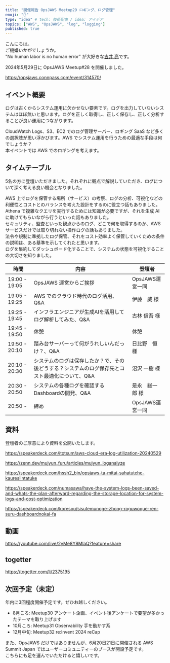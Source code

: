 ```yaml
---
title: "開催報告 OpsJAWS Meetup29 ロギング、ログ管理"
emoji: "✋"
type: "idea" # tech: 技術記事 / idea: アイデア
topics: ["AWS", "OpsJAWS", "log", "logging"]
published: true
---
```


こんにちは。  
ご機嫌いかがでしょうか。  
"No human labor is no human error" が大好きな[吉井 亮](https://twitter.com/YoshiiRyo1)です。  

2024年5月29日に OpsJAWS Meetup#28 を開催しました。  

https://opsjaws.connpass.com/event/314570/

## イベント概要

ログは古くからシステム運用に欠かせない要素です。ログを出力していないシステムはほぼ無いと思います。ログを正しく取得し、正しく保存し、正しく分析することが良い運用につながります。  


CloudWatch Logs、S3、EC2 でのログ管理サーバー、ロギング SaaS など多くの選択肢が思い浮かびます。AWS でシステム運用を行うための最適な手段は何でしょうか？  
本イベントでは AWS でのロギングを考えます。  

## タイムテーブル

5名の方に登壇いただきました。それぞれに観点で解説していただき、ログについて深く考える良い機会となりました。  

AWS 上でログを保管する場所（サービス）の考察、ログの分析、可視化などの利便性とコストとのバランスを考えた設計をするのに役立つ話もありました。  
Athena で複雑なクエリを実行するためには知識が必要ですが、それを生成 AI に助けてもらいながら行うといった話もありました。  
セキュリティ、監査といった観点からのログ、どこで何を取得するのか、AWS サービスだけでは取り切れない操作ログの話もありました。  
法令や規制に準拠したログ保管、それをコスト効率よく保管していくための条件の説明は、ある基準を示してくれたと思います。  
ログを集約してダッシュボード化することで、システムの状態を可視化することの大切さを知りました。  


| 時間          | 内容                                                                                            | 登壇者          |
| ------------- | ----------------------------------------------------------------------------------------------- | --------------- |
| 19:00 - 19:05 | OpsJAWS 運営からご挨拶                                                                          | OpsJAWS運営一同 |
| 19:05 - 19:25 | AWS でのクラウド時代のログ活用、Q&A                                                             | 伊藤　威 様     |
| 19:25 - 19:45 | インフラエンジニアが生成AIを活用してログ解析してみた、Q&A                                       | 古林 信吾 様    |
| 19:45 - 19:50 | 休憩                                                                                            | 休憩            |
| 19:50 - 20:10 | 踏み台サーバーって何がうれしいんだっけ？、Q&A                                                   | 日比野　恒 様   |
| 20:10 - 20:30 | システムのログは保存したか？で、その後どうする？システムのログ保存先とコスト最適化について、Q&A | 沼沢 一樹  様   |
| 20:30 - 20:50 | システムの各種ログを確認するDashboardの開発、Q&A                                                | 是永　総一郎 様 |
| 20:50 -       | 締め                                                                                            | OpsJAWS運営一同 |


## 資料

登壇者のご厚意により資料を公開いたします。  

https://speakerdeck.com/itotsum/aws-cloud-era-log-utilization-20240529  

https://zenn.dev/mujyun_furu/articles/mujyun_loganalyze  

https://speakerdeck.com/hssh2_bin/opsjaws-ta-mitai-sahatutehe-kauresiintatuke  

https://speakerdeck.com/numasawa/have-the-system-logs-been-saved-and-whats-the-plan-afterward-regarding-the-storage-location-for-system-logs-and-cost-optimization  

https://speakerdeck.com/koresou/sisutemunoge-zhong-roguwoque-ren-suru-dashboardnokai-fa  

## 動画

https://youtube.com/live/2yMe8Y8MIaQ?feature=share  


## togetter

https://togetter.com/li/2375195

## 次回予定（未定）

年内に3回程度開催予定です。ぜひお越しください。  

- 8月ころ: Meetup30 アンケート企画、イベント後アンケートで要望が多かったテーマを取り上げます  
- 10月ころ: Meetup31 Observability 手を動かす系
- 12月中旬: Meetup32 re:Invent 2024 reCap

また、OpsJAWS だけではありませんが、6月20日21日に開催される AWS Summit Japan ではユーザーコミュニティーのブースが開設予定です。  
こちらにも足を運んでいただけると嬉しいです。  


